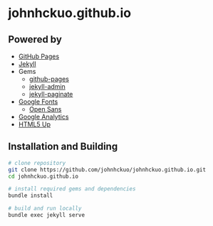 
# johnhckuo.github.io

## Powered by

- [GitHub Pages](https://pages.github.com/)
- [Jekyll](https://jekyllrb.com/)
- Gems
  - [github-pages](https://rubygems.org/gems/github-pages)
  - [jekyll-admin](https://rubygems.org/gems/jekyll-admin)
  - [jekyll-paginate](https://rubygems.org/gems/jekyll-paginate)
- [Google Fonts](https://fonts.google.com/)
  - [Open Sans](https://fonts.google.com/specimen/Open+Sans)
- [Google Analytics](https://analytics.google.com/)
- [HTML5 Up](https://html5up.net/)

## Installation and Building

```bash
# clone repository
git clone https://github.com/johnhckuo/johnhckuo.github.io.git
cd johnhckuo.github.io

# install required gems and dependencies
bundle install

# build and run locally
bundle exec jekyll serve
```
